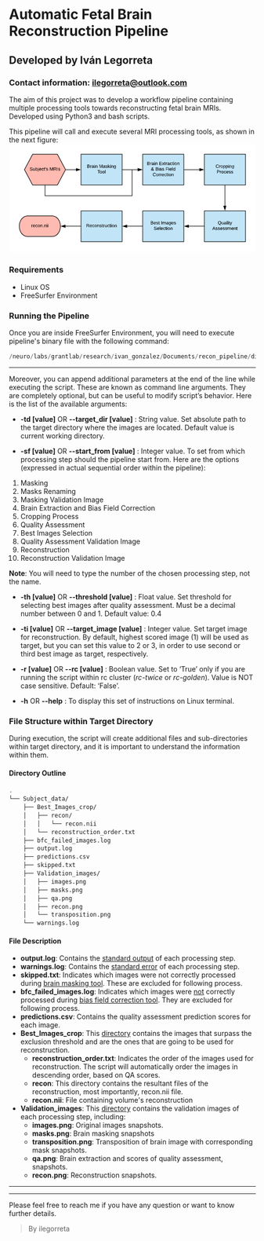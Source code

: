 # Automatic Fetal Brain Reconstruction Pipeline
## Developed by Iván Legorreta
### Contact information: ilegorreta@outlook.com

The aim of this project was to develop a workflow pipeline containing multiple processing tools towards reconstructing fetal brain MRIs. Developed using Python3 and bash scripts.

This pipeline will call and execute several MRI processing tools, as shown in the next figure:
![Reconstruction Pipeline Diagram](https://github.com/ilegorreta/Automatic-Fetal-Brain-Reconstruction-Pipeline/blob/main/reconstruction_pipeline.png)

### Requirements
* Linux OS
* FreeSurfer Environment

### Running the Pipeline

Once you are inside FreeSurfer Environment, you will need to execute pipeline's binary file with the following command:
```python
/neuro/labs/grantlab/research/ivan_gonzalez/Documents/recon_pipeline/dist/mri_pipeline_v2
```
---
Moreover, you can append additional parameters at the end of the line while executing the script. These are known as command line arguments. They are completely optional, but can be useful to modify script’s behavior. Here is the list of the available arguments:

* **-td [value]** OR **--target_dir [value]** : String value. Set absolute path to the target directory where the images are located. Default value is current working directory.

* **-sf [value]** OR **--start_from [value]** : Integer value. To set from which processing step should the pipeline start from. Here are the options (expressed in actual sequential order within the pipeline):
1. Masking
1. Masks Renaming
1. Masking Validation Image
1. Brain Extraction and Bias Field Correction
1. Cropping Process
1. Quality Assessment
1. Best Images Selection
1. Quality Assessment Validation Image
1. Reconstruction
1. Reconstruction Validation Image

**Note**: You will need to type the number of the chosen processing step, not the name.

* **-th [value]** OR **--threshold [value]** : Float value. Set threshold for selecting best images after quality assessment. Must be a decimal number between 0 and 1. Default value: 0.4

* **-ti [value]** OR **--target_image [value]** : Integer value. Set target image for reconstruction. By default, highest scored image (1) will be used as target, but you can set this value to 2 or 3, in order to use second or third best image as target, respectively.

* **-r [value]** OR **--rc [value]** : Boolean value. Set to ‘True’ only if you are running the script within rc cluster (*rc-twice* or *rc-golden*). Value is NOT case sensitive. Default: ‘False’.

* **-h** OR **--help** : To display this set of instructions on Linux terminal.

### File Structure within Target Directory
During execution, the script will create additional files and sub-directories within target directory, and it is important to understand the information within them.

#### Directory Outline
```bash
.
└── Subject_data/
    ├── Best_Images_crop/
    │   ├── recon/
    │   │   └── recon.nii
    │   └── reconstruction_order.txt
    ├── bfc_failed_images.log
    ├── output.log
    ├── predictions.csv
    ├── skipped.txt
    ├── Validation_images/
    │   ├── images.png
    │   ├── masks.png
    │   ├── qa.png
    │   ├── recon.png
    │   └── transposition.png
    └── warnings.log

```
#### File Description
* **output.log**: Contains the <u>standard output</u> of each processing step.
* **warnings.log**: Contains the <u>standard error</u> of each processing step.
* **skipped.txt**: Indicates which images were not correctly processed during <u>brain masking tool</u>. These are excluded for following process.
* **bfc_failed_images.log**: Indicates which images were <u>not</u> correctly processed during <u>bias field correction tool</u>. They are excluded for following process.
* **predictions.csv**: Contains the quality assessment prediction scores for each image.
* **Best_Images_crop**: This <u>directory</u> contains the images that surpass the exclusion threshold and are the ones that are going to be used for reconstruction.
    * **reconstruction_order.txt**: Indicates the order of the images used for reconstruction. The script will automatically order the images in descending order, based on QA scores.
    * **recon**: This directory contains the resultant files of the reconstruction, most importantly, recon.nii file.
    * **recon.nii**: File containing volume's reconstruction  
* **Validation_images**:  This <u>directory</u> contains the validation images of each processing step, including:
    * **images.png**: Original images snapshots.
    * **masks.png**: Brain masking snapshots
    * **transposition.png**: Transposition of brain image with corresponding mask snapshots.
    * **qa.png**: Brain extraction and scores of quality assessment, snapshots.
    * **recon.png**: Reconstruction snapshots.

---
---
Please feel free to reach me if you have any question or want to know further details.

> By ilegorreta
